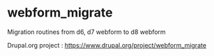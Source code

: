 # webform_migrate

Migration routines from d6, d7 webform to d8 webform

Drupal.org project : https://www.drupal.org/project/webform_migrate
